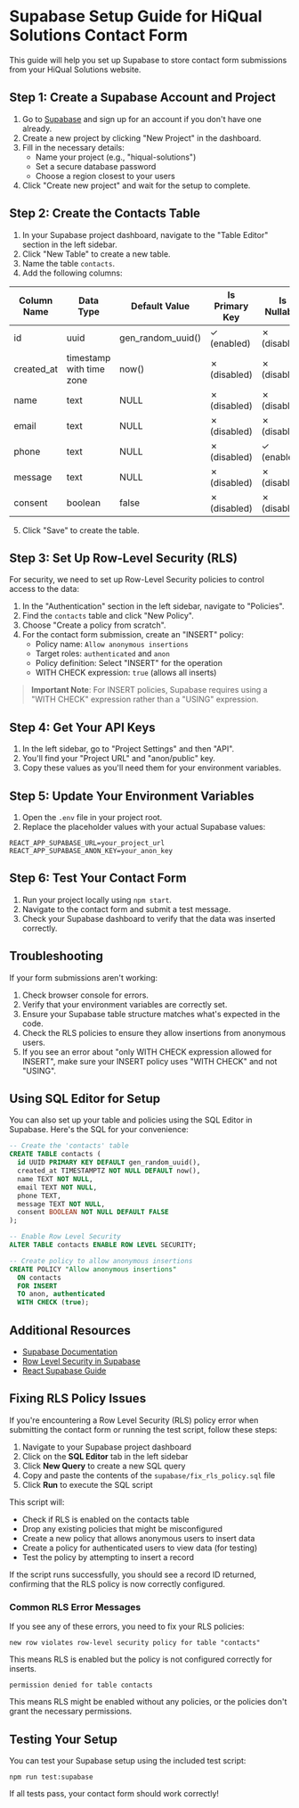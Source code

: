 # Supabase Setup Guide for HiQual Solutions Contact Form

This guide will help you set up Supabase to store contact form submissions from your HiQual Solutions website.

## Step 1: Create a Supabase Account and Project

1. Go to [Supabase](https://supabase.com/) and sign up for an account if you don't have one already.
2. Create a new project by clicking "New Project" in the dashboard.
3. Fill in the necessary details:
   - Name your project (e.g., "hiqual-solutions")
   - Set a secure database password
   - Choose a region closest to your users
4. Click "Create new project" and wait for the setup to complete.

## Step 2: Create the Contacts Table

1. In your Supabase project dashboard, navigate to the "Table Editor" section in the left sidebar.
2. Click "New Table" to create a new table.
3. Name the table `contacts`.
4. Add the following columns:

| Column Name | Data Type | Default Value | Is Primary Key | Is Nullable | Extra |
|-------------|-----------|---------------|----------------|-------------|-------|
| id          | uuid      | gen_random_uuid() | ✓ (enabled) | ✗ (disabled) | |
| created_at  | timestamp with time zone | now() | ✗ (disabled) | ✗ (disabled) | |
| name        | text      | NULL         | ✗ (disabled) | ✗ (disabled) | |
| email       | text      | NULL         | ✗ (disabled) | ✗ (disabled) | |
| phone       | text      | NULL         | ✗ (disabled) | ✓ (enabled) | |
| message     | text      | NULL         | ✗ (disabled) | ✗ (disabled) | |
| consent     | boolean   | false        | ✗ (disabled) | ✗ (disabled) | |

5. Click "Save" to create the table.

## Step 3: Set Up Row-Level Security (RLS)

For security, we need to set up Row-Level Security policies to control access to the data:

1. In the "Authentication" section in the left sidebar, navigate to "Policies".
2. Find the `contacts` table and click "New Policy".
3. Choose "Create a policy from scratch".
4. For the contact form submission, create an "INSERT" policy:
   - Policy name: `Allow anonymous insertions`
   - Target roles: `authenticated` and `anon`
   - Policy definition: Select "INSERT" for the operation
   - WITH CHECK expression: `true` (allows all inserts)

> **Important Note**: For INSERT policies, Supabase requires using a "WITH CHECK" expression rather than a "USING" expression.

## Step 4: Get Your API Keys

1. In the left sidebar, go to "Project Settings" and then "API".
2. You'll find your "Project URL" and "anon/public" key.
3. Copy these values as you'll need them for your environment variables.

## Step 5: Update Your Environment Variables

1. Open the `.env` file in your project root.
2. Replace the placeholder values with your actual Supabase values:

```
REACT_APP_SUPABASE_URL=your_project_url
REACT_APP_SUPABASE_ANON_KEY=your_anon_key
```

## Step 6: Test Your Contact Form

1. Run your project locally using `npm start`.
2. Navigate to the contact form and submit a test message.
3. Check your Supabase dashboard to verify that the data was inserted correctly.

## Troubleshooting

If your form submissions aren't working:

1. Check browser console for errors.
2. Verify that your environment variables are correctly set.
3. Ensure your Supabase table structure matches what's expected in the code.
4. Check the RLS policies to ensure they allow insertions from anonymous users.
5. If you see an error about "only WITH CHECK expression allowed for INSERT", make sure your INSERT policy uses "WITH CHECK" and not "USING".

## Using SQL Editor for Setup

You can also set up your table and policies using the SQL Editor in Supabase. Here's the SQL for your convenience:

```sql
-- Create the 'contacts' table
CREATE TABLE contacts (
  id UUID PRIMARY KEY DEFAULT gen_random_uuid(),
  created_at TIMESTAMPTZ NOT NULL DEFAULT now(),
  name TEXT NOT NULL,
  email TEXT NOT NULL,
  phone TEXT,
  message TEXT NOT NULL,
  consent BOOLEAN NOT NULL DEFAULT FALSE
);

-- Enable Row Level Security
ALTER TABLE contacts ENABLE ROW LEVEL SECURITY;

-- Create policy to allow anonymous insertions
CREATE POLICY "Allow anonymous insertions" 
  ON contacts 
  FOR INSERT 
  TO anon, authenticated 
  WITH CHECK (true);
```

## Additional Resources

- [Supabase Documentation](https://supabase.io/docs)
- [Row Level Security in Supabase](https://supabase.io/docs/guides/auth/row-level-security)
- [React Supabase Guide](https://supabase.io/docs/guides/with-react)

## Fixing RLS Policy Issues

If you're encountering a Row Level Security (RLS) policy error when submitting the contact form or running the test script, follow these steps:

1. Navigate to your Supabase project dashboard
2. Click on the **SQL Editor** tab in the left sidebar
3. Click **New Query** to create a new SQL query
4. Copy and paste the contents of the `supabase/fix_rls_policy.sql` file
5. Click **Run** to execute the SQL script

This script will:
- Check if RLS is enabled on the contacts table
- Drop any existing policies that might be misconfigured
- Create a new policy that allows anonymous users to insert data
- Create a policy for authenticated users to view data (for testing)
- Test the policy by attempting to insert a record

If the script runs successfully, you should see a record ID returned, confirming that the RLS policy is now correctly configured.

### Common RLS Error Messages

If you see any of these errors, you need to fix your RLS policies:

```
new row violates row-level security policy for table "contacts"
```

This means RLS is enabled but the policy is not configured correctly for inserts.

```
permission denied for table contacts
```

This means RLS might be enabled without any policies, or the policies don't grant the necessary permissions.

## Testing Your Setup

You can test your Supabase setup using the included test script:

```
npm run test:supabase
```

If all tests pass, your contact form should work correctly! 